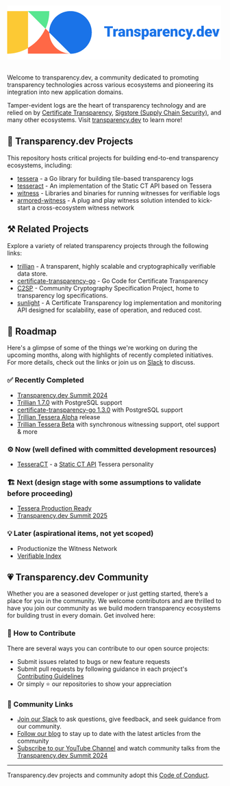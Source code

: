 <picture style="display: block; max-width: 100%">
  <source media="(prefers-color-scheme: dark)" srcset="../artwork/transparency-dev-dark.png">
  <source media="(prefers-color-scheme: light)" srcset="../artwork/transparency-dev-light.png">
  <img alt="Transparency.dev logo" src="../artwork/transparency-dev-light.png">
</picture>
<br/>

Welcome to transparency.dev, a community dedicated to promoting transparency technologies across various ecosystems and pioneering its integration into new application domains.

Tamper-evident logs are the heart of transparency technology and are relied on by [Certificate Transparency](https://certificate.transparency.dev/), [Sigstore (Supply Chain Security)](https://www.sigstore.dev/), and many other ecosystems. Visit [transparency.dev](https://transparency.dev/) to learn more!

## 🔨 Transparency.dev Projects

This repository hosts critical projects for building end-to-end transparency ecosystems, including:
- [tessera](https://github.com/transparency-dev/tessera) - a Go library for building tile-based transparency logs
- [tesseract](https://github.com/transparency-dev/tesseract) - An implementation of the Static CT API based on Tessera
- [witness](https://github.com/transparency-dev/witness) - Libraries and binaries for running witnesses for verifiable logs
- [armored-witness](https://github.com/transparency-dev/armored-witness) - A plug and play witness solution intended to kick-start a cross-ecosystem witness network

## ⚒️ Related Projects

Explore a variety of related transparency projects through the following links:

- [trillian](https://github.com/google/trillian) - A transparent, highly scalable and cryptographically verifiable data store.
- [certificate-transparency-go](https://github.com/google/certificate-transparency-go) - Go Code for Certificate Transparency
- [C2SP](https://github.com/C2SP/C2SP) - Community Cryptography Specification Project, home to transparency log specifications.
- [sunlight](https://github.com/FiloSottile/sunlight) - A Certificate Transparency log implementation and monitoring API designed for scalability, ease of operation, and reduced cost.

## 🌳 Roadmap

Here's a glimpse of some of the things we're working on during the upcoming months, along with highlights of recently completed initiatives.
For more details, check out the links or join us on [Slack](https://transparency.dev/slack/) to discuss.

### ✅ Recently Completed

- [Transparency.dev Summit 2024](https://transparency.dev/summit2024/)
- [Trillian 1.7.0](https://github.com/google/trillian/releases/tag/v1.7.0) with PostgreSQL support
- [certificate-transparency-go 1.3.0](https://github.com/google/certificate-transparency-go/releases/tag/v1.3.0) with PostgreSQL support
- [Trillian Tessera Alpha](https://github.com/transparency-dev/trillian-tessera/issues/1) release
- [Trillian Tessera Beta](https://github.com/transparency-dev/trillian-tessera?tab=readme-ov-file#roadmap) with synchronous witnessing support, otel support & more

### ⚙️ Now (well defined with committed development resources)
- [TesseraCT](https://github.com/transparency-dev/tesseract) - a [Static CT API](https://github.com/C2SP/C2SP/blob/main/static-ct-api.md) Tessera personality

### 🏗️ Next (design stage with some assumptions to validate before proceeding)
- [Tessera Production Ready](https://github.com/transparency-dev/trillian-tessera?tab=readme-ov-file#roadmap)
- [Transparency.dev Summit 2025](https://transparency.dev/summit2025)


### 💡 Later (aspirational items, not yet scoped)
- Productionize the Witness Network
- [Verifiable Index](https://github.com/google/trillian-examples/blob/master/experimental/vindex/README.md)

## 💗 Transparency.dev Community

Whether you are a seasoned developer or just getting started, there’s a place for you in the community. We welcome contributors and are thrilled to have you join our community as we build modern transparency ecosystems for building trust in every domain. Get involved here:

### 💝 How to Contribute

There are several ways you can contribute to our open source projects:
- Submit issues related to bugs or new feature requests
- Submit pull requests by following guidance in each project's [Contributing Guidelines](https://github.com/transparency-dev/trillian-tessera/blob/main/CONTRIBUTING.md)
- Or simply ⭐️ our repositories to show your appreciation

### 💞 Community Links 
- [Join our Slack](https://transparency.dev/slack/) to ask questions, give feedback, and seek guidance from our community.
- [Follow our blog](https://blog.transparency.dev/) to stay up to date with the latest articles from the community
- [Subscribe to our YouTube Channel](https://www.youtube.com/channel/UC_CUBXljwl-7tmYeOs-7ukQ) and watch community talks from the [Transparency.dev Summit 2024](https://transparency.dev/summit2024/)

----
Transparency.dev projects and community adopt this [Code of Conduct](../CODE_OF_CONDUCT.md).
